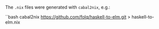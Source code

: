 The `.nix` files were generated with `cabal2nix`, e.g.:

``bash
cabal2nix https://github.com/folq/haskell-to-elm.git > haskell-to-elm.nix
```
